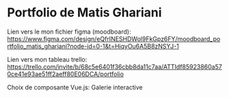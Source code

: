 # Portfolio de Matis Ghariani

Lien vers le mon fichier figma (moodboard): https://www.figma.com/design/eQfrINESHDWol9FkGpz6FY/moodboard_portfolio_matis_ghariani?node-id=0-1&t=HiqyOu6A5B8zNSYJ-1

Lien vers mon tableau trello: https://trello.com/invite/b/68c5e6401f36cbb8da11c7aa/ATTIdf85923860a570ce41e93ae51ff2aeff80E06DCA/portfolio

Choix de composante Vue.js: Galerie interactive
